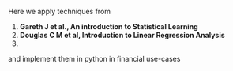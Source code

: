 Here we apply techniques from 
1) **Gareth J et al., An introduction to Statistical Learning**
2) **Douglas C M et al, Introduction to Linear Regression Analysis**
3)

and implement them in python in financial use-cases





